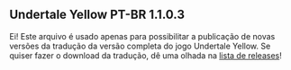 ## Undertale Yellow PT-BR 1.1.0.3

Ei! Este arquivo é usado apenas para possibilitar a publicação de novas versões da tradução da versão completa do jogo Undertale Yellow. Se quiser fazer o download da tradução, dê uma olhada na [lista de releases](https://github.com/teiarruma/undertale-yellow-ptbr/releases)!
